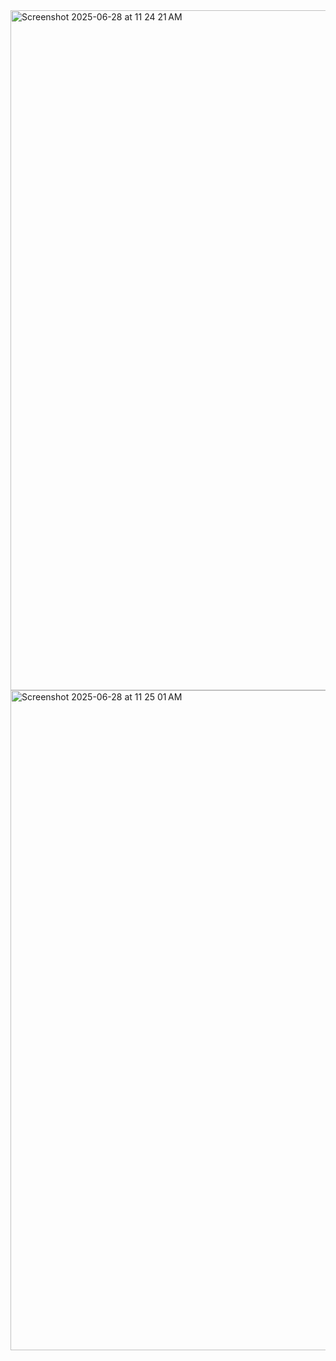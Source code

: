 <img width="1088" alt="Screenshot 2025-06-28 at 11 24 21 AM" src="https://github.com/user-attachments/assets/202b2260-51c6-407f-9479-c20ad5cf52dc" />

<img width="1056" alt="Screenshot 2025-06-28 at 11 25 01 AM" src="https://github.com/user-attachments/assets/5e7d630c-1433-493b-a2a8-53789d8c06d8" />
